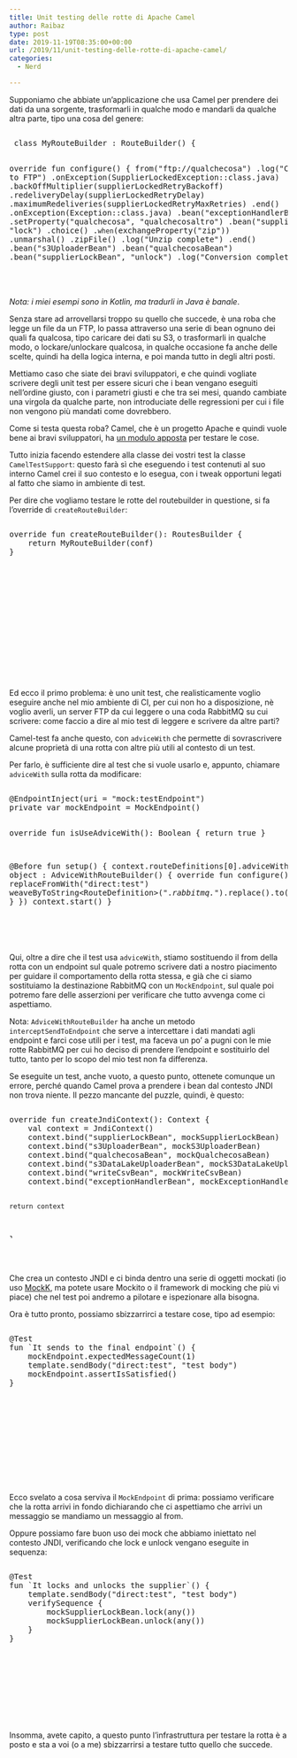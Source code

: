 ```yaml
---
title: Unit testing delle rotte di Apache Camel
author: Raibaz
type: post
date: 2019-11-19T08:35:00+00:00
url: /2019/11/unit-testing-delle-rotte-di-apache-camel/
categories:
  - Nerd

---
```

Supponiamo che abbiate un&#8217;applicazione che usa Camel per prendere dei dati da una sorgente, trasformarli in qualche modo e mandarli da qualche altra parte, tipo una cosa del genere:

<div style="height: 250px; position:relative; margin-bottom: 50px;" class="wp-block-simple-code-block-ace">
  <pre class="wp-block-simple-code-block-ace" style="position:absolute;top:0;right:0;bottom:0;left:0" data-mode="kotlin" data-theme="solarized_dark" data-fontsize="14" data-lines="Infinity" data-showlines="true" data-copy="false"> class MyRouteBuilder : RouteBuilder() {
 
 override fun configure() {
     from("ftp://qualchecosa")
        .log("Connected to FTP")
        .onException(SupplierLockedException::class.java)
            .backOffMultiplier(supplierLockedRetryBackoff)
            .redeliveryDelay(supplierLockedRetryDelay)
            .maximumRedeliveries(supplierLockedRetryMaxRetries)
        .end()
        .onException(Exception::class.java)
            .bean("exceptionHandlerBean")
        .end()
        .setProperty("qualchecosa", "qualchecosaltro")
        .bean("supplierLockBean", "lock")
        .choice()
            .`when`(exchangeProperty("zip"))
            .unmarshal()
            .zipFile()
            .log("Unzip complete")
        .end()
        .bean("s3UploaderBean")
        .bean("qualchecosaBean")
        .bean("supplierLockBean", "unlock")
        .log("Conversion complete")
        .log("Upload DataLake")
        .bean("s3DataLakeUploaderBean")
        .choice()
            .`when`(writeCsv)
                .multicast()
                    .to("direct:sendToFtp")
                    .to(rabbitMqEndpoint)
                    .to("micrometer:counter:qualchecosa")
            .endChoice()
            .otherwise()
                .to(rabbitMqEndpoint)
                .to("micrometer:counter:qualchecosa")
        .end()
    }
}</pre>
</div>

_Nota: i miei esempi sono in Kotlin, ma tradurli in Java è banale_.

Senza stare ad arrovellarsi troppo su quello che succede, è una roba che legge un file da un FTP, lo passa attraverso una serie di bean ognuno dei quali fa qualcosa, tipo caricare dei dati su S3, o trasformarli in qualche modo, o lockare/unlockare qualcosa, in qualche occasione fa anche delle scelte, quindi ha della logica interna, e poi manda tutto in degli altri posti.

Mettiamo caso che siate dei bravi sviluppatori, e che quindi vogliate scrivere degli unit test per essere sicuri che i bean vengano eseguiti nell&#8217;ordine giusto, con i parametri giusti e che tra sei mesi, quando cambiate una virgola da qualche parte, non introduciate delle regressioni per cui i file non vengono più mandati come dovrebbero.

Come si testa questa roba? Camel, che è un progetto Apache e quindi vuole bene ai bravi sviluppatori, ha [un modulo apposta][1] per testare le cose.

Tutto inizia facendo estendere alla classe dei vostri test la classe `CamelTestSupport`: questo farà sì che eseguendo i test contenuti al suo interno Camel crei il suo contesto e lo esegua, con i tweak opportuni legati al fatto che siamo in ambiente di test.

Per dire che vogliamo testare le rotte del routebuilder in questione, si fa l&#8217;override di `createRouteBuilder`: 

<div style="height: 250px; position:relative; margin-bottom: 50px;" class="wp-block-simple-code-block-ace">
  <pre class="wp-block-simple-code-block-ace" style="position:absolute;top:0;right:0;bottom:0;left:0" data-mode="kotlin" data-theme="solarized_dark" data-fontsize="14" data-lines="Infinity" data-showlines="true" data-copy="false">override fun createRouteBuilder(): RoutesBuilder {
    return MyRouteBuilder(conf)
}</pre>
</div>

Ed ecco il primo problema: è uno unit test, che realisticamente voglio eseguire anche nel mio ambiente di CI, per cui non ho a disposizione, nè voglio averli, un server FTP da cui leggere o una coda RabbitMQ su cui scrivere: come faccio a dire al mio test di leggere e scrivere da altre parti?

Camel-test fa anche questo, con `adviceWith` che permette di sovrascrivere alcune proprietà di una rotta con altre più utili al contesto di un test.

Per farlo, è sufficiente dire al test che si vuole usarlo e, appunto, chiamare `adviceWith` sulla rotta da modificare:

<div style="height: 250px; position:relative; margin-bottom: 50px;" class="wp-block-simple-code-block-ace">
  <pre class="wp-block-simple-code-block-ace" style="position:absolute;top:0;right:0;bottom:0;left:0" data-mode="kotlin" data-theme="solarized_dark" data-fontsize="14" data-lines="Infinity" data-showlines="true" data-copy="false">@EndpointInject(uri = "mock:testEndpoint")
private var mockEndpoint = MockEndpoint()


override fun isUseAdviceWith(): Boolean { return true }

@Before
fun setup() {
    context.routeDefinitions[0].adviceWith(context, object : AdviceWithRouteBuilder() {
        override fun configure() {
            replaceFromWith("direct:test")
            weaveByToString&lt;RouteDefinition>(".*rabbitmq.*").replace().to("mock:testEndpoint")
        }
    })
    context.start()
}</pre>
</div>

Qui, oltre a dire che il test usa `adviceWith`, stiamo sostituendo il from della rotta con un endpoint sul quale potremo scrivere dati a nostro piacimento per guidare il comportamento della rotta stessa, e già che ci siamo sostituiamo la destinazione RabbitMQ con un `MockEndpoint`, sul quale poi potremo fare delle asserzioni per verificare che tutto avvenga come ci aspettiamo.

Nota: `AdviceWithRouteBuilder` ha anche un metodo `interceptSendToEndpoint` che serve a intercettare i dati mandati agli endpoint e farci cose utili per i test, ma faceva un po&#8217; a pugni con le mie rotte RabbitMQ per cui ho deciso di prendere l&#8217;endpoint e sostituirlo del tutto, tanto per lo scopo del mio test non fa differenza.

Se eseguite un test, anche vuoto, a questo punto, ottenete comunque un errore, perché quando Camel prova a prendere i bean dal contesto JNDI non trova niente. Il pezzo mancante del puzzle, quindi, è questo:

<div style="height: 250px; position:relative; margin-bottom: 50px;" class="wp-block-simple-code-block-ace">
  <pre class="wp-block-simple-code-block-ace" style="position:absolute;top:0;right:0;bottom:0;left:0" data-mode="kotlin" data-theme="solarized_dark" data-fontsize="14" data-lines="Infinity" data-showlines="true" data-copy="false">override fun createJndiContext(): Context {
    val context = JndiContext()
    context.bind("supplierLockBean", mockSupplierLockBean)
    context.bind("s3UploaderBean", mockS3UploaderBean)
    context.bind("qualchecosaBean", mockQualchecosaBean)
    context.bind("s3DataLakeUploaderBean", mockS3DataLakeUploaderBean)
    context.bind("writeCsvBean", mockWriteCsvBean)
    context.bind("exceptionHandlerBean", mockExceptionHandlerBean)

    return context
}</pre>
</div>

Che crea un contesto JNDI e ci binda dentro una serie di oggetti mockati (io uso [MockK][2], ma potete usare Mockito o il framework di mocking che più vi piace) che nel test poi andremo a pilotare e ispezionare alla bisogna.

Ora è tutto pronto, possiamo sbizzarrirci a testare cose, tipo ad esempio:

<div style="height: 250px; position:relative; margin-bottom: 50px;" class="wp-block-simple-code-block-ace">
  <pre class="wp-block-simple-code-block-ace" style="position:absolute;top:0;right:0;bottom:0;left:0" data-mode="kotlin" data-theme="solarized_dark" data-fontsize="14" data-lines="Infinity" data-showlines="true" data-copy="false">@Test
fun `It sends to the final endpoint`() {
    mockEndpoint.expectedMessageCount(1)
    template.sendBody("direct:test", "test body")
    mockEndpoint.assertIsSatisfied()
}</pre>
</div>

Ecco svelato a cosa serviva il `MockEndpoint` di prima: possiamo verificare che la rotta arrivi in fondo dichiarando che ci aspettiamo che arrivi un messaggio se mandiamo un messaggio al from.

Oppure possiamo fare buon uso dei mock che abbiamo iniettato nel contesto JNDI, verificando che lock e unlock vengano eseguite in sequenza:

<div style="height: 250px; position:relative; margin-bottom: 50px;" class="wp-block-simple-code-block-ace">
  <pre class="wp-block-simple-code-block-ace" style="position:absolute;top:0;right:0;bottom:0;left:0" data-mode="kotlin" data-theme="solarized_dark" data-fontsize="14" data-lines="Infinity" data-showlines="true" data-copy="false">@Test
fun `It locks and unlocks the supplier`() {
    template.sendBody("direct:test", "test body")
    verifySequence {
        mockSupplierLockBean.lock(any())
        mockSupplierLockBean.unlock(any())
    }
}</pre>
</div>

Insomma, avete capito, a questo punto l&#8217;infrastruttura per testare la rotta è a posto e sta a voi (o a me) sbizzarrirsi a testare tutto quello che succede.

 [1]: https://camel.apache.org/manual/latest/testing.html
 [2]: https://mockk.io/